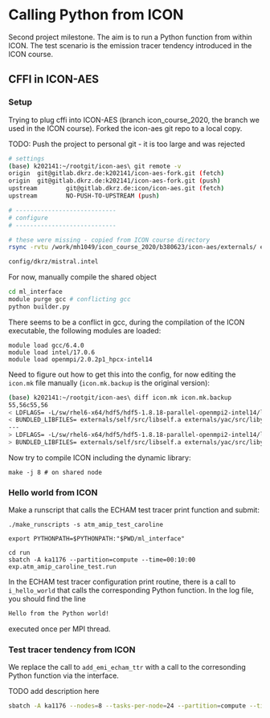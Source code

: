 # Calling Python from ICON

Second project milestone. The aim is to run a Python function from within ICON. The test scenario is the emission tracer tendency introduced in the ICON course.

## CFFI in ICON-AES

### Setup

Trying to plug cffi into ICON-AES (branch icon_course_2020, the branch we used in the ICON course). Forked the icon-aes git repo to a local copy.

TODO: Push the project to personal git - it is too large and was rejected

```bash
# settings
(base) k202141:~/rootgit/icon-aes\ git remote -v
origin  git@gitlab.dkrz.de:k202141/icon-aes-fork.git (fetch)
origin  git@gitlab.dkrz.de:k202141/icon-aes-fork.git (push)
upstream        git@gitlab.dkrz.de:icon/icon-aes.git (fetch)
upstream        NO-PUSH-TO-UPSTREAM (push)

# ----------------------------
# configure
# ----------------------------

# these were missing - copied from ICON course directory
rsync -rvtu /work/mh1049/icon_course_2020/b380623/icon-aes/externals/ externals/

config/dkrz/mistral.intel
```

For now, manually compile the shared object

```bash
cd ml_interface
module purge gcc # conflicting gcc
python builder.py
```

There seems to be a conflict in gcc, during the compilation of the ICON executable, the following modules are loaded:

```
module load gcc/6.4.0
module load intel/17.0.6
module load openmpi/2.0.2p1_hpcx-intel14
```

Need to figure out how to get this into the config, for now editing the `icon.mk` file manually (`icon.mk.backup` is the original version):

```bash
(base) k202141:~/rootgit/icon-aes\ diff icon.mk icon.mk.backup
55,56c55,56
< LDFLAGS= -L/sw/rhel6-x64/hdf5/hdf5-1.8.18-parallel-openmpi2-intel14/lib -L/sw/rhel6-x64/netcdf/netcdf_c-4.4.0-parallel-openmpi2-intel14/lib -L/sw/rhel6-x64/netcdf/netcdf_fortran-4.4.3-parallel-openmpi2-intel14/lib -L/sw/rhel6-x64/grib_api/grib_api-1.15.0-gcc48/lib -mkl=sequential -Wl,-rpath -Wl,/sw/rhel6-x64/hdf5/hdf5-1.8.18-parallel-openmpi2-intel14/lib -Wl,-rpath -Wl,/sw/rhel6-x64/netcdf/netcdf_c-4.4.0-parallel-openmpi2-intel14/lib -Wl,-rpath -Wl,/sw/rhel6-x64/netcdf/netcdf_fortran-4.4.3-parallel-openmpi2-intel14/lib -Wl,-rpath -Wl,/sw/rhel6-x64/grib_api/grib_api-1.15.0-gcc48/lib -L/work/ka1176/caroline/gitlab/icon-aes/ml_interface
< BUNDLED_LIBFILES= externals/self/src/libself.a externals/yac/src/libyac.a externals/mtime/src/.libs/libmtime.a externals/cdi/src/.libs/libcdi_f2003.a externals/cdi/src/.libs/libcdi.a  /work/ka1176/caroline/gitlab/icon-aes/ml_interface/libplugin.so
---
> LDFLAGS= -L/sw/rhel6-x64/hdf5/hdf5-1.8.18-parallel-openmpi2-intel14/lib -L/sw/rhel6-x64/netcdf/netcdf_c-4.4.0-parallel-openmpi2-intel14/lib -L/sw/rhel6-x64/netcdf/netcdf_fortran-4.4.3-parallel-openmpi2-intel14/lib -L/sw/rhel6-x64/grib_api/grib_api-1.15.0-gcc48/lib -mkl=sequential -Wl,-rpath -Wl,/sw/rhel6-x64/hdf5/hdf5-1.8.18-parallel-openmpi2-intel14/lib -Wl,-rpath -Wl,/sw/rhel6-x64/netcdf/netcdf_c-4.4.0-parallel-openmpi2-intel14/lib -Wl,-rpath -Wl,/sw/rhel6-x64/netcdf/netcdf_fortran-4.4.3-parallel-openmpi2-intel14/lib -Wl,-rpath -Wl,/sw/rhel6-x64/grib_api/grib_api-1.15.0-gcc48/lib
> BUNDLED_LIBFILES= externals/self/src/libself.a externals/yac/src/libyac.a externals/mtime/src/.libs/libmtime.a externals/cdi/src/.libs/libcdi_f2003.a externals/cdi/src/.libs/libcdi.a


```

Now try to compile ICON including the dynamic library:

```
make -j 8 # on shared node
```

### Hello world from ICON

Make a runscript that calls the ECHAM test tracer print function and submit:

```
./make_runscripts -s atm_amip_test_caroline

export PYTHONPATH=$PYTHONPATH:"$PWD/ml_interface"

cd run
sbatch -A ka1176 --partition=compute --time=00:10:00 exp.atm_amip_caroline_test.run
```

In the ECHAM test tracer configuration print routine, there is a call to `i_hello_world` that calls the corresponding Python function. In the log file, you should find the line 

```bash
Hello from the Python world!
```

executed once per MPI thread.

### Test tracer tendency from ICON

We replace the call to `add_emi_echam_ttr` with a call to the corresonding Python function via the interface.

TODO add description here


```bash
sbatch -A ka1176 --nodes=8 --tasks-per-node=24 --partition=compute --time=00:60:00 exp.atm_amip_emission_caroline_month_med.run
```

